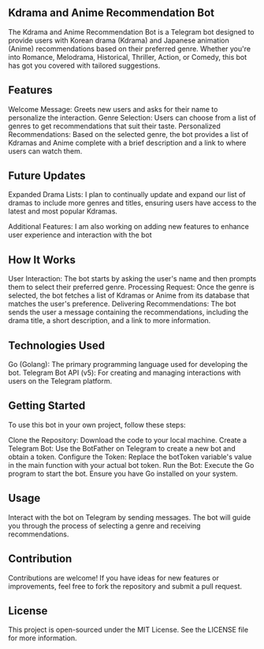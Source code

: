 ## Kdrama and Anime Recommendation Bot
The Kdrama and Anime Recommendation Bot is a Telegram bot designed to provide users with Korean drama (Kdrama) and Japanese animation (Anime) recommendations based on their preferred genre. Whether you're into Romance, Melodrama, Historical, Thriller, Action, or Comedy, this bot has got you covered with tailored suggestions.

## Features
Welcome Message: Greets new users and asks for their name to personalize the interaction.
Genre Selection: Users can choose from a list of genres to get recommendations that suit their taste.
Personalized Recommendations: Based on the selected genre, the bot provides a list of Kdramas and Anime complete with a brief description and a link to where users can watch them.
## Future Updates
Expanded Drama Lists: I plan to continually update and expand our list of dramas to include more genres and titles, ensuring users have access to the latest and most popular Kdramas.

Additional Features: I am also working on adding new features to enhance user experience and interaction with the bot
## How It Works
User Interaction: The bot starts by asking the user's name and then prompts them to select their preferred genre.
Processing Request: Once the genre is selected, the bot fetches a list of Kdramas or Anime from its database that matches the user's preference.
Delivering Recommendations: The bot sends the user a message containing the recommendations, including the drama title, a short description, and a link to more information.
## Technologies Used
Go (Golang): The primary programming language used for developing the bot.
Telegram Bot API (v5): For creating and managing interactions with users on the Telegram platform.
## Getting Started
To use this bot in your own project, follow these steps:

Clone the Repository: Download the code to your local machine.
Create a Telegram Bot: Use the BotFather on Telegram to create a new bot and obtain a token.
Configure the Token: Replace the botToken variable's value in the main function with your actual bot token.
Run the Bot: Execute the Go program to start the bot. Ensure you have Go installed on your system.
## Usage
Interact with the bot on Telegram by sending messages. The bot will guide you through the process of selecting a genre and receiving recommendations.

## Contribution
Contributions are welcome! If you have ideas for new features or improvements, feel free to fork the repository and submit a pull request.

## License
This project is open-sourced under the MIT License. See the LICENSE file for more information.

